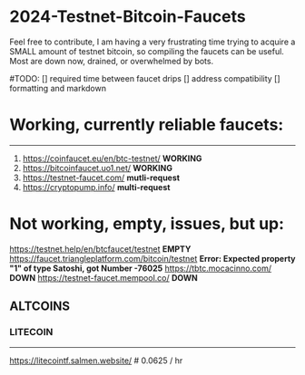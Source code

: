 # 2024-Testnet-Bitcoin-Faucets
Feel free to contribute, I am having a very frustrating time trying to acquire a SMALL amount of testnet bitcoin, so compiling the faucets can be useful. Most are down now, drained, or overwhelmed by bots.


#TODO: 
[] required time between faucet drips
[] address compatibility 
[] formatting and markdown


# Working, currently reliable faucets:
---
1. https://coinfaucet.eu/en/btc-testnet/ **WORKING**
2. https://bitcoinfaucet.uo1.net/ **WORKING**
3. https://testnet-faucet.com/ **mutli-request**
4. https://cryptopump.info/ **multi-request**


# Not working, empty, issues, but up:
 https://testnet.help/en/btcfaucet/testnet **EMPTY**
 https://faucet.triangleplatform.com/bitcoin/testnet **Error: Expected property "1" of type Satoshi, got Number -76025**
 https://tbtc.mocacinno.com/ **DOWN**
 https://testnet-faucet.mempool.co/ **DOWN** 



## ALTCOINS

### LITECOIN
---
https://litecointf.salmen.website/ # 0.0625 / hr
